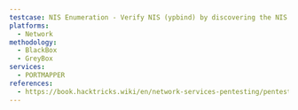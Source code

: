 ```yaml
---
testcase: NIS Enumeration - Verify NIS (ypbind) by discovering the NIS domain (using ypwhich -d <domain> <IP>) and enumerate sensitive files with ypcat –d <domain> –h <IP> passwd.byname
platforms: 
  - Network
methodology: 
  - BlackBox
  - GreyBox
services:
  - PORTMAPPER
references:
  - https://book.hacktricks.wiki/en/network-services-pentesting/pentesting-rpcbind.html
---
```

